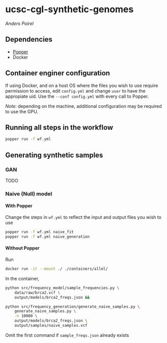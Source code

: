 # ucsc-cgl-synthetic-genomes

*Anders Poirel*

## Dependencies

- [Popper](https://popper.readthedocs.io/en/latest/)
- Docker

## Container enginer configuration

If using Docker, and on a host OS where the files you wish to use 
require permission to access, edit `config.yml` and change `user` to have the appropiate uid.
Use the `--conf config.yml` with every call to Popper. 

*Note:* depending on the machine, additional configuration may be required to use the GPU.

## Running all steps in the workflow

```sh
popper run -f wf.yml 
```

## Generating synthetic samples

### GAN

TODO

### Naive (Null) model

#### With Popper

Change the steps in `wf.yml` to reflect the input and output files you wish to use

```sh
popper run -f wf.yml naive_fit
popper run -f wf.yml naive_generation
```

#### Without Popper

Run
```sh
docker run -it --mount ./ ./containers/allel/
```

In the container, 
```sh
python src/frequency_model/sample_frequencies.py \
    data/raw/brca2.vcf \
    output/models/brca2_freqs.json &&

python src/frequency_generation/generate_naive_samples.py \
    generate_naive_samples.py \
    -n 10000 \
    output/models/brca2_freqs.json \
    output/samples/naive_samples.vcf 
```
Omit the first command if `sample_freqs.json` already 
exists

